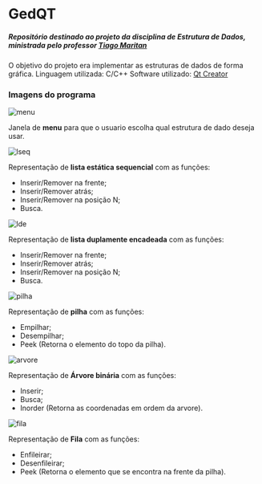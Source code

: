 # GedQT
##### Repositório destinado ao projeto da disciplina de *Estrutura de Dados*, ministrada pelo professor [Tiago Maritan](https://sites.google.com/a/lavid.ufpb.br/maritan/)

O objetivo do projeto era implementar as estruturas de dados de forma gráfica.
Linguagem utilizada:
C/C++
Software utilizado:
[Qt Creator](https://www.qt.io/)

### Imagens do programa

![menu](https://user-images.githubusercontent.com/26467331/41208016-aa248e34-6cf4-11e8-982e-68221ff5aa23.png)
 
 Janela de **menu** para que o usuario escolha qual estrutura de dado deseja usar.
  
![lseq](https://user-images.githubusercontent.com/26467331/41208015-aa0ba1ee-6cf4-11e8-808e-0671d79af428.png)

Representação de **lista estática sequencial** com as funções: 
  - Inserir/Remover na frente;
  - Inserir/Remover atrás;
  - Inserir/Remover na posição N;
  - Busca.  
  

![lde](https://user-images.githubusercontent.com/26467331/41208018-aa40e836-6cf4-11e8-88c2-0daed54d5f0e.png)
  
  Representação de **lista duplamente encadeada** com as funções: 
  - Inserir/Remover na frente;
  - Inserir/Remover atrás;
  - Inserir/Remover na posição N;
  - Busca.
  
  
  
![pilha](https://user-images.githubusercontent.com/26467331/41208012-a9ad8762-6cf4-11e8-8e61-5d8fc1db2186.png)
   
 Representação de **pilha** com as funções: 
  - Empilhar;
  - Desempilhar;
  - Peek (Retorna  o elemento do topo da pilha).
  
  
  
![arvore](https://user-images.githubusercontent.com/26467331/41208013-a9d7e552-6cf4-11e8-8c32-778207b6c9cf.png)
   
 Representação de **Árvore binária** com as funções: 
  - Inserir;
  - Busca;
  - Inorder (Retorna as coordenadas em ordem da arvore).
  
  
  
![fila](https://user-images.githubusercontent.com/26467331/41208014-a9f04c1e-6cf4-11e8-9e5f-fd999517b7f4.png)
 
 Representação de **Fila** com as funções: 
  - Enfileirar;
  - Desenfileirar;
  - Peek (Retorna o elemento que se encontra na frente da pilha).


